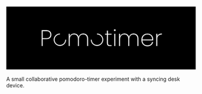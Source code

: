 ![banner](./assets/banner.png)

A small collaborative pomodoro-timer experiment with a syncing desk device.
